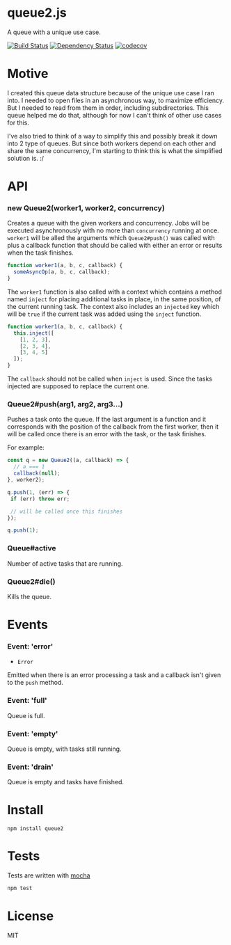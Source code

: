 # queue2.js

A queue with a unique use case.

[![Build Status](https://secure.travis-ci.org/fent/queue2.js.svg)](http://travis-ci.org/fent/queue2.js)
[![Dependency Status](https://david-dm.org/fent/queue2.js.svg)](https://david-dm.org/fent/queue2.js)
[![codecov](https://codecov.io/gh/fent/queue2.js/branch/master/graph/badge.svg)](https://codecov.io/gh/fent/queue2.js)

# Motive

I created this queue data structure because of the unique use case I ran into. I needed to open files in an asynchronous way, to maximize efficiency. But I needed to read from them in order, including subdirectories. This queue helped me do that, although for now I can't think of other use cases for this.

I've also tried to think of a way to simplify this and possibly break it down into 2 type of queues. But since both workers depend on each other and share the same concurrency, I'm starting to think this is what the simplified solution is. :/


# API

### new Queue2(worker1, worker2, concurrency)

Creates a queue with the given workers and concurrency. Jobs will be executed asynchronously with no more than `concurrency` running at once. `worker1` will be alled the arguments which `Queue2#push()` was called with plus a callback function that should be called with either an error or results when the task finishes.

```js
function worker1(a, b, c, callback) {
  someAsyncOp(a, b, c, callback);
}
```

The `worker1` function is also called with a context which contains a method named `inject` for placing additional tasks in place, in the same position, of the current running task. The context also includes an `injected` key which will be `true` if the current task was added using the `inject` function.

```js
function worker1(a, b, c, callback) {
  this.inject([
    [1, 2, 3],
    [2, 3, 4],
    [3, 4, 5]
  ]);
}
```

The `callback` should not be called when `inject` is used. Since the tasks injected are supposed to replace the current one.

### Queue2#push(arg1, arg2, arg3...)

Pushes a task onto the queue. If the last argument is a function and it corresponds with the position of the callback from the first worker, then it will be called once there is an error with the task, or the task finishes.

For example:

```js
const q = new Queue2((a, callback) => {
  // a === 1
  callback(null);
}, worker2);

q.push(1, (err) => {
 if (err) throw err;

 // will be called once this finishes
});

q.push(1);
```

### Queue#active

Number of active tasks that are running.

### Queue2#die()

Kills the queue.


# Events

### Event: 'error'
* `Error`

Emitted when there is an error processing a task and a callback isn't given to the `push` method.

### Event: 'full'

Queue is full.

### Event: 'empty'

Queue is empty, with tasks still running.

### Event: 'drain'

Queue is empty and tasks have finished.


# Install

    npm install queue2


# Tests
Tests are written with [mocha](https://mochajs.org)

```bash
npm test
```

# License
MIT
